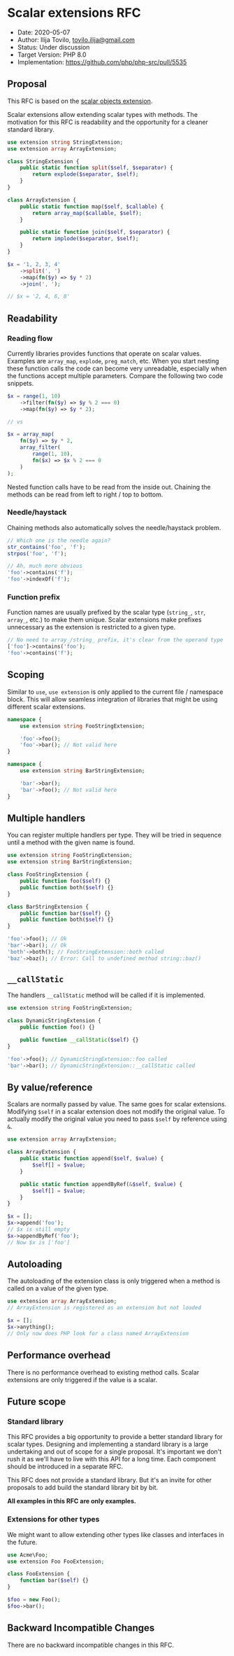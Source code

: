 # Scalar extensions RFC

* Date: 2020-05-07
* Author: Ilija Tovilo, tovilo.ilija@gmail.com
* Status: Under discussion
* Target Version: PHP 8.0
* Implementation: https://github.com/php/php-src/pull/5535

## Proposal

This RFC is based on the [scalar objects extension](https://github.com/nikic/scalar_objects).

Scalar extensions allow extending scalar types with methods. The motivation for this RFC is readability and the opportunity for a cleaner standard library.

```php
use extension string StringExtension;
use extension array ArrayExtension;

class StringExtension {
    public static function split($self, $separator) {
        return explode($separator, $self);
    }
}

class ArrayExtension {
    public static function map($self, $callable) {
        return array_map($callable, $self);
    }

    public static function join($self, $separator) {
        return implode($separator, $self);
    }
}

$x = '1, 2, 3, 4'
    ->split(', ')
    ->map(fn($y) => $y * 2)
    ->join(', ');

// $x = '2, 4, 6, 8'
```

## Readability

### Reading flow

Currently libraries provides functions that operate on scalar values. Examples are `array_map`, `explode`, `preg_match`, etc. When you start nesting these function calls the code can become very unreadable, especially when the functions accept multiple parameters. Compare the following two code snippets.

```php
$x = range(1, 10)
    ->filter(fn($y) => $y % 2 === 0)
    ->map(fn($y) => $y * 2);

// vs

$x = array_map(
    fn($y) => $y * 2,
    array_filter(
        range(1, 10),
        fn($x) => $x % 2 === 0
    )
);
```

Nested function calls have to be read from the inside out. Chaining the methods can be read from left to right / top to bottom.

### Needle/haystack

Chaining methods also automatically solves the needle/haystack problem.

```php
// Which one is the needle again?
str_contains('foo', 'f');
strpos('foo', 'f');

// Ah, much more obvious
'foo'->contains('f');
'foo'->indexOf('f');
```

### Function prefix

Function names are usually prefixed by the scalar type (`string_`, `str`, `array_`, etc.) to make them unique. Scalar extensions make prefixes unnecessary as the extension is restricted to a given type.

```php
// No need to array_/string_ prefix, it's clear from the operand type
['foo']->contains('foo');
'foo'->contains('f');
```

## Scoping

Similar to `use`, `use extension` is only applied to the current file / namespace block. This will allow seamless integration of libraries that might be using different scalar extensions.

```php
namespace {
    use extension string FooStringExtension;

    'foo'->foo();
    'foo'->bar(); // Not valid here
}

namespace {
    use extension string BarStringExtension;

    'bar'->bar();
    'bar'->foo(); // Not valid here
}
```

## Multiple handlers

You can register multiple handlers per type. They will be tried in sequence until a method with the given name is found.

```php
use extension string FooStringExtension;
use extension string BarStringExtension;

class FooStringExtension {
    public function foo($self) {}
    public function both($self) {}
}

class BarStringExtension {
    public function bar($self) {}
    public function both($self) {}
}

'foo'->foo(); // Ok
'bar'->bar(); // Ok
'both'->both(); // FooStringExtension::both called
'baz'->baz(); // Error: Call to undefined method string::baz()
```

## `__callStatic`

The handlers `__callStatic` method will be called if it is implemented.

```php
use extension string FooStringExtension;

class DynamicStringExtension {
    public function foo() {}

    public function __callStatic($self) {}
}

'foo'->foo(); // DynamicStringExtension::foo called
'bar'->bar(); // DynamicStringExtension::__callStatic called
```

## By value/reference

Scalars are normally passed by value. The same goes for scalar extensions. Modifying `$self` in a scalar extension does not modify the original value. To actually modify the original value you need to pass `$self` by reference using `&`.

```php
use extension array ArrayExtension;

class ArrayExtension {
    public static function append($self, $value) {
        $self[] = $value;
    }

    public static function appendByRef(&$self, $value) {
        $self[] = $value;
    }
}

$x = [];
$x->append('foo');
// $x is still empty
$x->appendByRef('foo');
// Now $x is ['foo']
```

## Autoloading

The autoloading of the extension class is only triggered when a method is called on a value of the given type.

```php
use extension array ArrayExtension;
// ArrayExtension is registered as an extension but not loaded

$x = [];
$x->anything();
// Only now does PHP look for a class named ArrayExtension
```

## Performance overhead

There is no performance overhead to existing method calls. Scalar extensions are only triggered if the value is a scalar.

## Future scope

### Standard library

This RFC provides a big opportunity to provide a better standard library for scalar types. Designing and implementing a standard library is a large undertaking and out of scope for a single proposal. It's important we don't rush it as we'll have to live with this API for a long time. Each component should be introduced in a separate RFC.

This RFC does not provide a standard library. But it's an invite for other proposals to add build the standard library bit by bit.

**All examples in this RFC are only examples.**

### Extensions for other types

We might want to allow extending other types like classes and interfaces in the future.

```php
use Acme\Foo;
use extension Foo FooExtension;

class FooExtension {
    function bar($self) {}
}

$foo = new Foo();
$foo->bar();
```

## Backward Incompatible Changes

There are no backward incompatible changes in this RFC.
